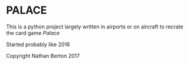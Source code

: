 # PALACE
This is a python project largely written in airports or on aircraft to recrate the card game *Palace*

Started probably like 2016

Copyright Nathan Berton 2017